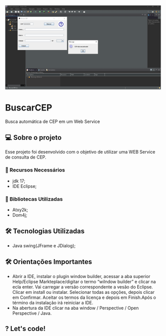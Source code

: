 <p align="center">
    <img src="./src/img/project.gif" max-width="600">    
</p>

# BuscarCEP
 Busca automática de CEP em um Web Service
 
 ## 💻 Sobre o projeto
 Esse projeto foi desenvolvido com o objetivo de utilizar uma WEB Service de consulta de CEP.
 
 ### 🚧 Recursos Necessários

* jdk 17;
* IDE Eclipse;

### 🎲 Bibliotecas Utilizadas
 
* Atxy2k;
* Dom4j;

## 🛠 Tecnologias Utilizadas

* Java swing(JFrame e JDialog);

## 🛠 Orientações Importantes

* Abrir a IDE, instalar o plugin window builder, acessar a aba superior Help/Eclipse Markteplace/digitar o termo “wilndow builder” e clicar na ecla enter. Vai carregar a versão correspondente a vesão do Eclipse. Clicar em install ou instalar. Selecionar todas as opções, depois clicar em Confirmar. Aceitar os termos da licença e depois em Finish.Após o  término da instalação irá reiniciar a IDE. 
* Na abertura da IDE clicar na aba window / Perspective / Open Perspective / Java. 

## ? Let's code! 